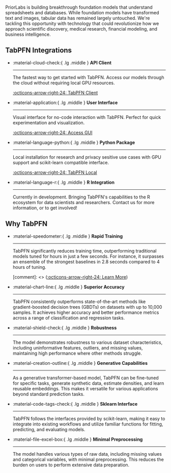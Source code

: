 # &nbsp;

<style>
.prior-labs-hero {
  position: relative;
  width: 100%;
  height: 00px;
  margin: 2rem 0;
  overflow: hidden;
  margin-top: -4rem;
}

.grid-container {
  display: grid;
  grid-template-columns: repeat(60, 1fr);
  grid-template-rows: repeat(26, 1fr);
  width: 100%;
  height: 100%;
  gap: 0.25%;
}

.square {
  background-color: rgba(96, 191, 129, 0.7);
  transition: background-color 0.5s ease;
  border-radius: 0px;
}

.square.active {
  background-color: rgba(96, 191, 129, 1);
}

.square.missing {
  background-color: transparent;
}

.hero-content {
  position: absolute;
  top: 50%;
  left: 50%;
  transform: translate(-50%, -50%);
  text-align: center;
  z-index: 10;
  padding: 2rem;
  border-radius: 8px;
}

.hero-title {
  font-size: 2.5rem !important;
  font-weight: 700 !important;
  color: rgb(96, 191, 129) !important;
  margin-bottom: 1rem !important;
  line-height: 1.2 !important;
}

.hero-subtitle {
  font-size: 1.2rem !important;
  color: rgb(96, 191, 129) !important;
  max-width: 600px;
  margin: 0 auto !important;
  line-height: 1.4 !important;
}
</style>

<div class="prior-labs-hero">
  <div class="grid-container">
    <!-- Squares will be generated by JavaScript -->
  </div>
</div>

<script>
document.addEventListener('DOMContentLoaded', () => {
  const gridContainer = document.querySelector('.grid-container');
  const columns = 60;
  const rows = 25;
  const totalCells = columns * rows;

  // PriorLabs pattern (1 represents missing cell)
  const pattern = [
    "11111 11111 1 11111 11111    1       1    11111 11111",
    "1   1 1   1 1 1   1 1   1    1      111   1   1 1    ",
    "11111 11111 1 1   1 11111    1     11 11  11111 11111",
    "1     1 1   1 1   1 1 1      1    1111111 1   1     1",
    "1     1  11 1 11111 1  11    1111 1     1 11111 11111"
  ];

  // Create squares
  for (let i = 0; i < totalCells; i++) {
    const square = document.createElement('div');
    square.classList.add('square');
    gridContainer.appendChild(square);
  }

  // Apply PriorLabs pattern
  const squares = document.querySelectorAll('.square');
  const patternStartRow = 10;
  const patternStartCol = 3;
  
  pattern.forEach((row, rowIndex) => {
    for (let colIndex = 0; colIndex < row.length; colIndex++) {
      if (row[colIndex] === '1') {
        const index = (rowIndex + patternStartRow) * columns + (colIndex + patternStartCol);
        if (index < squares.length) {
          squares[index].classList.add('missing');
        }
      }
    }
  });

  // Animate squares
  setInterval(() => {
    squares.forEach(square => {
      if (!square.classList.contains('missing')) {
        if (Math.random() < 0.2) {
          square.classList.add('active');
        } else {
          square.classList.remove('active');
        }
      }
    });
  }, 1000);
});
</script>

PriorLabs is building breakthrough foundation models that understand spreadsheets and databases. While foundation models have transformed text and images, tabular data has remained largely untouched. We're tackling this opportunity with technology that could revolutionize how we approach scientific discovery, medical research, financial modeling, and business intelligence.

<!---
This page contains usage examples and installation instructions of TabPFN. Please find additional instructions on our Classifiers and Regressors on the respective subpages. An in-depth technical documentation of our software interfaces can be found in the [API Reference](api/tabpfn_classifier/)

## User Interface

<script type="module" src="https://gradio.s3-us-west-2.amazonaws.com/4.43.0/gradio.js"></script>

<gradio-app src="https://noahho-tabpfn-client-gui.hf.space" theme_mode="light" eager="true" container="false">
</gradio-app>
-->

<!---
## Expected Output
Our models follow the interfaces provided by sklearn, so you can expect the same output as you would from sklearn models.
TabPFNClassifier will return a numpy array of shape `(n_samples, n_classes)` with the probabilities of each class, while
TabPFNRegressor will return a numpy array of shape `(n_samples,)` with the predicted values. For more detailed documentation
please check the technical documentation of [scripts.estimator.TabPFNClassifier.predict_proba](https://priorlabs.github.io/api/tabpfn_classifier/#scripts.estimator.TabPFNClassifier.predict_proba).

## Expected Runtime
The runtime of the model is dependent on the number of estimators and the size of the dataset. For a dataset of 1000
samples and 4 features, the runtime on GPU is typically less than 1 second. For a dataset of 10000 samples and 4 features, the
runtime on GPU is typically less than 10 seconds.
-->

## TabPFN Integrations

<div class="grid cards" markdown>

-   :material-cloud-check:{ .lg .middle } **API Client**

    ---

    The fastest way to get started with TabPFN. Access our models through the cloud without requiring local GPU resources.

    [:octicons-arrow-right-24: TabPFN Client](https://github.com/PriorLabs/tabpfn-client)

-   :material-application:{ .lg .middle } **User Interface**

    ---

    Visual interface for no-code interaction with TabPFN. Perfect for quick experimentation and visualization.

    [:octicons-arrow-right-24: Access GUI](https://ux.priorlabs.ai/)

-   :material-language-python:{ .lg .middle } **Python Package**

    ---

    Local installation for research and privacy sesitive use cases with GPU support and scikit-learn compatible interface.

    [:octicons-arrow-right-24: TabPFN Local](https://github.com/PriorLabs/tabpfn)

-   :material-language-r:{ .lg .middle } **R Integration**

    ---

    Currently in development. Bringing TabPFN's capabilities to the R ecosystem for data scientists and researchers. Contact us for more information, or to get involved!

</div>


## Why TabPFN

<div class="grid cards" markdown>

-   :material-speedometer:{ .lg .middle } **Rapid Training**

    ---

    TabPFN significantly reduces training time, outperforming traditional models tuned for hours in just a few seconds. For instance, it surpasses an ensemble of the strongest baselines in 2.8 seconds compared to 4 hours of tuning.

    [comment]: <> ([:octicons-arrow-right-24: Learn More](#))

-   :material-chart-line:{ .lg .middle } **Superior Accuracy**

    ---

    TabPFN consistently outperforms state-of-the-art methods like gradient-boosted decision trees (GBDTs) on datasets with up to 10,000 samples. It achieves higher accuracy and better performance metrics across a range of classification and regression tasks.

-   :material-shield-check:{ .lg .middle } **Robustness**

    ---

    The model demonstrates robustness to various dataset characteristics, including uninformative features, outliers, and missing values, maintaining high performance where other methods struggle.

-   :material-creation-outline:{ .lg .middle } **Generative Capabilities**

    ---

    As a generative transformer-based model, TabPFN can be fine-tuned for specific tasks, generate synthetic data, estimate densities, and learn reusable embeddings. This makes it versatile for various applications beyond standard prediction tasks.

-   :material-code-tags-check:{ .lg .middle } **Sklearn Interface**

    ---

    TabPFN follows the interfaces provided by scikit-learn, making it easy to integrate into existing workflows and utilize familiar functions for fitting, predicting, and evaluating models.

-   :material-file-excel-box:{ .lg .middle } **Minimal Preprocessing**

    ---

    The model handles various types of raw data, including missing values and categorical variables, with minimal preprocessing. This reduces the burden on users to perform extensive data preparation.

</div>